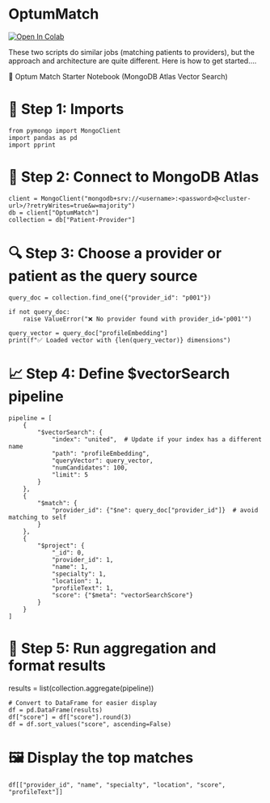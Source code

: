 # OptumMatch

[![Open In Colab](https://colab.research.google.com/assets/colab-badge.svg)](https://colab.research.google.com/github/jgschmitz/OptumMatch/blob/main/notebooks/starter.ipynb)


These two scripts do similar jobs (matching patients to providers), but the approach and architecture are quite different. 
Here is how to get started....

🧪 Optum Match Starter Notebook (MongoDB Atlas Vector Search)

# 🧠 Step 1: Imports
```
from pymongo import MongoClient
import pandas as pd
import pprint
```
# 🚀 Step 2: Connect to MongoDB Atlas
```
client = MongoClient("mongodb+srv://<username>:<password>@<cluster-url>/?retryWrites=true&w=majority")
db = client["OptumMatch"]
collection = db["Patient-Provider"]
```
# 🔍 Step 3: Choose a provider or patient as the query source
```
query_doc = collection.find_one({"provider_id": "p001"})

if not query_doc:
    raise ValueError("❌ No provider found with provider_id='p001'")

query_vector = query_doc["profileEmbedding"]
print(f"✅ Loaded vector with {len(query_vector)} dimensions")
```
# 📈 Step 4: Define $vectorSearch pipeline
```
pipeline = [
    {
        "$vectorSearch": {
            "index": "united",  # Update if your index has a different name
            "path": "profileEmbedding",
            "queryVector": query_vector,
            "numCandidates": 100,
            "limit": 5
        }
    },
    {
        "$match": {
            "provider_id": {"$ne": query_doc["provider_id"]}  # avoid matching to self
        }
    },
    {
        "$project": {
            "_id": 0,
            "provider_id": 1,
            "name": 1,
            "specialty": 1,
            "location": 1,
            "profileText": 1,
            "score": {"$meta": "vectorSearchScore"}
        }
    }
]
```
# 🧪 Step 5: Run aggregation and format results
results = list(collection.aggregate(pipeline))
```
# Convert to DataFrame for easier display
df = pd.DataFrame(results)
df["score"] = df["score"].round(3)
df = df.sort_values("score", ascending=False)
```
# 🖼️ Display the top matches
```
df[["provider_id", "name", "specialty", "location", "score", "profileText"]]
```
